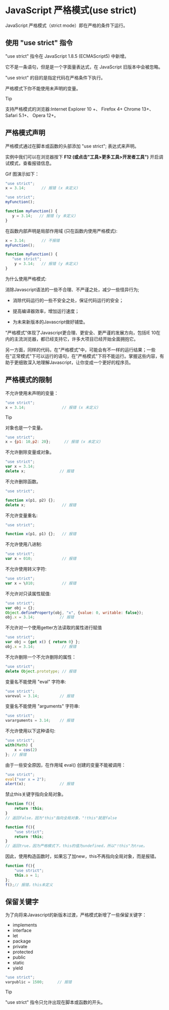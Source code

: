 # JavaScript 严格模式(use strict)

JavaScript 严格模式（strict mode）即在严格的条件下运行。

## 使用 "use strict" 指令

"use strict" 指令在 JavaScript 1.8.5 (ECMAScript5) 中新增。

它不是一条语句，但是是一个字面量表达式，在 JavaScript 旧版本中会被忽略。

"use strict" 的目的是指定代码在严格条件下执行。

严格模式下你不能使用未声明的变量。

> [!TIP]
> 支持严格模式的浏览器:Internet Explorer 10 +、 Firefox 4+ Chrome 13+、 Safari 5.1+、 Opera 12+。

## 严格模式声明

严格模式通过在脚本或函数的头部添加 "use strict"; 表达式来声明。

实例中我们可以在浏览器按下 **F12 (或点击"工具>更多工具>开发者工具")**  开启调试模式，查看报错信息。

Gif 图演示如下：



<!--sec data-title="实例" data-filename="js_strict_variable" ces-->
```javascript
"use strict";
x = 3.14;       // 报错 (x 未定义)
```
<!--endsec-->

<!--sec data-title="实例" data-filename="js_strict_global" ces-->
```javascript
"use strict";
myFunction();

function myFunction() {
   y = 3.14;   // 报错 (y 未定义)
}
```
<!--endsec-->

在函数内部声明是局部作用域 (只在函数内使用严格模式):

<!--sec data-title="实例" data-filename="js_strict_local" ces-->
```javascript
x = 3.14;       // 不报错
myFunction();

function myFunction() {
   "use strict";
    y = 3.14;   // 报错 (y 未定义)
}
```
<!--endsec-->

为什么使用严格模式:

消除Javascript语法的一些不合理、不严谨之处，减少一些怪异行为;

- 消除代码运行的一些不安全之处，保证代码运行的安全；

- 提高编译器效率，增加运行速度；

- 为未来新版本的Javascript做好铺垫。

"严格模式"体现了Javascript更合理、更安全、更严谨的发展方向，包括IE 10在内的主流浏览器，都已经支持它，许多大项目已经开始全面拥抱它。

另一方面，同样的代码，在"严格模式"中，可能会有不一样的运行结果；一些在"正常模式"下可以运行的语句，在"严格模式"下将不能运行。掌握这些内容，有助于更细致深入地理解Javascript，让你变成一个更好的程序员。


## 严格模式的限制

不允许使用未声明的变量：

<!--sec data-title="实例" data-filename="js_strict_variable" ces-->
```javascript
"use strict";
x = 3.14;                // 报错 (x 未定义)
```
<!--endsec-->

> [!TIP]
> 对象也是一个变量。

<!--sec data-title="实例" data-filename="js_strict_object" ces-->
```javascript
"use strict";
x = {p1: 10,p2: 20};      // 报错 (x 未定义)
```
<!--endsec-->

不允许删除变量或对象。

<!--sec data-title="不允许删除变量或对象" data-filename="js_strict_delete" ces-->
```javascript
"use strict";
var x = 3.14;
delete x;               // 报错
```
<!--endsec-->

不允许删除函数。

<!--sec data-title="不允许删除函数" data-filename="js_strict_delete_function" ces-->
```javascript
"use strict";

function x(p1, p2) {};
delete x;                // 报错
```
<!--endsec-->

不允许变量重名:

<!--sec data-title="不允许变量重名" data-filename="js_strict_duplicate" ces-->
```javascript
"use strict";

function x(p1, p1) {};   // 报错
```
<!--endsec-->

不允许使用八进制:

<!--sec data-title="不允许使用八进制" data-filename="js_strict_octal" ces-->
```javascript
"use strict";
var x = 010;             // 报错
```
<!--endsec-->

不允许使用转义字符:

<!--sec data-title="不允许使用转义字符" data-filename="js_strict_escape" ces-->
```javascript
"use strict";
var x = \010;            // 报错
```
<!--endsec-->

不允许对只读属性赋值:

<!--sec data-title="不允许对只读属性赋值" data-filename="js_strict_readonly" ces-->
```javascript
"use strict";
var obj = {};
Object.defineProperty(obj, "x", {value: 0, writable: false});
obj.x = 3.14;           // 报错
```
<!--endsec-->

不允许对一个使用getter方法读取的属性进行赋值

<!--sec data-title="实例" data-filename="js_strict_getonly" ces-->
```javascript
"use strict";
var obj = {get x() { return 0} };
obj.x = 3.14;            // 报错
```
<!--endsec-->

不允许删除一个不允许删除的属性：

<!--sec data-title="实例" data-filename="js_strict_deleteprop" ces-->
```javascript
"use strict";
delete Object.prototype; // 报错
```
<!--endsec-->

变量名不能使用 "eval" 字符串:

<!--sec data-title="实例" data-filename="js_strict_eval" ces-->
```javascript
"use strict";
vareval = 3.14;         // 报错
```
<!--endsec-->

变量名不能使用 "arguments" 字符串:

<!--sec data-title="实例" data-filename="js_strict_arguments" ces-->
```javascript
"use strict";
vararguments = 3.14;    // 报错
```
<!--endsec-->

不允许使用以下这种语句:

<!--sec data-title="实例" data-filename="js_strict_width" ces-->
```javascript
"use strict";
with(Math) {
    x = cos(2)
}; // 报错
```
<!--endsec-->

由于一些安全原因，在作用域 eval() 创建的变量不能被调用：

<!--sec data-title="实例" data-filename="js_strict_eval2" ces-->
```javascript
"use strict";
eval("var x = 2");
alert(x);               // 报错
```
<!--endsec-->

禁止this关键字指向全局对象。

```javascript
function f(){
    return !this;
}
// 返回false，因为"this"指向全局对象，"!this"就是false

function f(){
    "use strict";
    return !this;
}
// 返回true，因为严格模式下，this的值为undefined，所以"!this"为true。
```

因此，使用构造函数时，如果忘了加new，this不再指向全局对象，而是报错。

```javascript
function f(){
    "use strict";
    this.a = 1;
};
f();// 报错，this未定义
```

## 保留关键字

为了向将来Javascript的新版本过渡，严格模式新增了一些保留关键字：

- implements
- interface
- let
- package
- private
- protected
- public
- static
- yield

<!--sec data-title="实例" data-filename="js_strict_names" ces-->
```javascript
"use strict";
varpublic = 1500;      // 报错
```
<!--endsec-->

> [!TIP]
> "use strict" 指令只允许出现在脚本或函数的开头。

